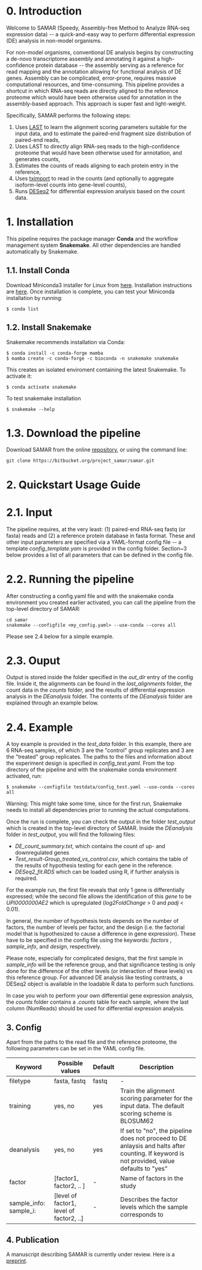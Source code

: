 # 0. Introduction
Welcome to SAMAR (Speedy, Assembly-free Method to Analyze RNA-seq expression data) -- a quick-and-easy way to perform differential expression (DE) analysis in non-model organisms.

For non-model organisms, conventional DE analysis begins by constructing a de-novo transcriptome assembly and annotating it against a high-confidence protein database -- the assembly serving as a reference for read mapping and the annotation allowing for functional analysis of DE genes. 
Assembly can be complicated, error-prone, requires massive computational resources, and time-consuming.
This pipeline provides a shortcut in which RNA-seq reads are directly aligned to the reference proteome which would have been otherwise used for annotation in the assembly-based approach. 
This approach is super fast and light-weight.

Specifically, SAMAR performs the following steps:

1. Uses [LAST](https://gitlab.com/mcfrith/last) to learn the alignment scoring parameters suitable for the input data, and to estimate the paired-end fragment size distribution of paired-end reads,
2. Uses LAST to directly align RNA-seq reads to the high-confidence proteome that would have been otherwise used for annotation, and generates counts,
3. Estimates the counts of reads aligning to each protein entry in the reference,
4. Uses [tximport](https://bioconductor.org/packages/release/bioc/html/tximport.html) to read in the counts (and optionally to aggregate isoform-level counts into gene-level counts),
5. Runs [DESeq2](https://bioconductor.org/packages/release/bioc/html/DESeq2.html) for differential expression analysis based on the count data.

# 1. Installation
This pipeline requires the package manager **Conda** and the workflow management system **Snakemake**.
All other dependencies are handled automatically by Snakemake.

## 1.1. Install Conda 
Download Miniconda3  installer for Linux from  [here](https://docs.conda.io/en/latest/miniconda.html#linux-installers).
Installation instructions are [here](https://conda.io/projects/conda/en/latest/user-guide/install/linux.html).
Once installation is complete, you can test your Miniconda installation by running:
```
$ conda list
```

## 1.2. Install Snakemake
Snakemake recommends installation via Conda:
```
$ conda install -c conda-forge mamba
$ mamba create -c conda-forge -c bioconda -n snakemake snakemake
```
This creates an isolated enviroment containing the latest Snakemake. To activate it:
```
$ conda activate snakemake
```
To test snakemake installation 
```
$ snakemake --help
```

# 1.3. Download the pipeline
Download SAMAR from the online  [repository](https://bitbucket.org/refeless_rnaseq/pipeline), or using the command line:
```
git clone https://bitbucket.org/project_samar/samar.git
```
# 2. Quickstart Usage Guide

# 2.1. Input
The pipeline requires, at the very least: (1) paired-end RNA-seq fastq (or fasta) reads and (2) a reference protein database in fasta format.  These and other input parameters are specified via a YAML-format config file -- a template *config_template.yam* is provided in the config folder. Section~3 below provides a list of all parameters that can be defined in the config file.

# 2.2. Running the pipeline
After constructing a config.yaml file and with the snakemake conda environment you created earlier activated, you can call the pipeline from the top-level directory of SAMAR:
```
cd samar 
snakemake --configfile <my_config.yaml> --use-conda --cores all 
```
Please see 2.4 below for a simple example.

# 2.3. Ouput
Output is stored inside the folder specified in the *out_dir* entry of the config file. Inside it, the alignments can be found in the *last_alignments* folder, the count data in the *counts* folder, and the results of differential expression analysis in the *DEanalysis* folder. The contents of the *DEanalysis* folder are explained through an example below.

# 2.4. Example
A toy example is provided in the *test_data* folder. In this example, there are 6 RNA-seq samples, of which 3 are the "control" group replicates and 3 are the "treated" group replicates. The paths to the files and information about the experiment design is specified in  *config_test.yaml*.
From the top directory of the pipeline and with the snakemake conda environment activated, run:
```
$ snakemake --configfile testdata/config_test.yaml --use-conda --cores all 
```
Warning: This might take some time, since for the first run, Snakemake needs to install all dependencies prior to running the actual computations. 

Once the run is complete, you can check the output in the folder *test_output* which is created in the top-level directory of SAMAR. Inside the *DEanalysis* folder in *test_output*, you will find the following files:
- *DE_count_summary.txt*, which contains the count of up- and downregulated genes
- *Test_result-Group_treated_vs_control.csv*, which contains the table of the results of hypothesis testing for each gene in the reference. 
- *DESeq2_fit.RDS* which can be loaded using R, if further analysis is required.

For the example run, the first file reveals that only 1 gene is differentially expressed; 
while the second file allows the identification of this *gene* to be *UPI0000000AE2* which is upregulated (*log2FoldChange* > 0 and *padj* < 0.01).

In general, the number of hypothesis tests depends on the number of factors, the number of levels per factor, and the design (i.e. the factorial model that is hypothesized to cause a difference in gene expression). These have to be specified in the config file using the keywords: *factors* , *sample_info*, and *design*, respectively.  

Please note, especially for complicated designs, that the first sample in *sample_info* will be the reference group, and that significance testing is only done for the difference of the other levels (or interaction of these levels) vs this reference group. For advanced DE analysis like testing contrasts, a DESeq2 object is available in the loadable R data to perform such functions. 

In case you wish to perform your own differential gene expression analysis, the *counts* folder contains a *.counts* table for each sample, where the last column (NumReads) should be used for differential expression analysis.

## 3. Config
Apart from the paths to the read file and the reference proteome, the following parameters can be set in the YAML config file.

| Keyword       |   Possible values         | Default  |  Description  |
| ------------- |------------------------| ------ |  ------------|
| filetype | fasta, fastq  | fastq | -|
| training | yes, no | yes | Train the alignment scoring parameter for the input data. The default scoring scheme is BLOSUM62 |
|deanalysis | yes, no | yes |  If set to "no", the pipeline does not proceed to DE anlaysis and halts after counting. If keyword is not provided, value defaults to "yes" |
|factor| [factor1, factor2, .. ] | - | Name of factors in the study |
| sample_info: sample_i: |  [level of factor1, level of factor2, ..] | -| Describes the factor levels which the sample corresponds to |

## 4. Publication
A manuscript describing SAMAR is currently under review. 
Here is a [preprint](https://doi.org/10.1101/2021.04.23.441097). 
